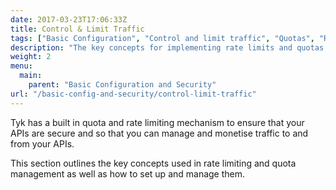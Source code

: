 ```yaml
---
date: 2017-03-23T17:06:33Z
title: Control & Limit Traffic
tags: ["Basic Configuration", "Control and limit traffic", "Quotas", "Rate Limiting"]
description: "The key concepts for implementing rate limits and quotas with Tyk"
weight: 2
menu: 
  main:
    parent: "Basic Configuration and Security"
url: "/basic-config-and-security/control-limit-traffic"
---
```


Tyk has a built in quota and rate limiting mechanism to ensure that your APIs are secure and so that you can manage and monetise traffic to and from your APIs.

This section outlines the key concepts used in rate limiting and quota management as well as how to set up and manage them.